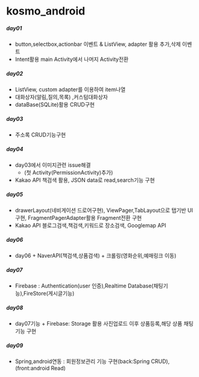 # kosmo_android
##### day01
- button,selectbox,actionbar 이벤트 & ListView, adapter 활용 추가,삭제 이벤트
- Intent활용 main Activity에서 나머지 Activity전환
##### day02
- ListView, custom adapter를 이용하여 item나열
- 대화상자(알림,질의,목록) ,커스텀대화상자
- dataBase(SQLite)활용 CRUD구현
##### day03
- 주소록 CRUD기능구현
##### day04
- day03에서 이미지관련 issue해결 
	- (첫 Activity(PermissionActivity)추가)
- Kakao API 책검색 활용, JSON data로 read,search기능 구현	
##### day05
- drawerLayout(네비게이션 드로어구현), ViewPager,TabLayout으로 탭기반 UI구현, FragmentPagerAdapter활용 Fragment전환 구현
- Kakao API 블로그검색,책검색,키워드로 장소검색, Googlemap API
##### day06
- day06 + NaverAPI(책검색,상품검색) + 크롤링(영화순위,예매링크 이동) 
##### day07
- Firebase : Authentication(user 인증),Realtime Database(채팅기능),FireStore(게시글기능)
##### day08
- day07기능 + Firebase: Storage 활용 사진업로드 이후 상품등록,해당 상품 채팅 기능 구현
##### day09
- Spring,android연동 : 회원정보관리 기능 구현(back:Spring CRUD),(front:android Read)
